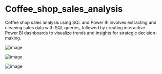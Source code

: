 # Coffee_shop_sales_analysis
Coffee shop sales analysis using SQL and Power BI involves extracting and cleaning sales data with SQL queries, followed by creating interactive Power BI dashboards to visualize trends and insights for strategic decision-making.

![image](https://github.com/DataWhizEngineer/Coffee_shop_sales_analysis/assets/141387846/eb0e2ca8-9316-4951-a470-e3245f0fbc7d)

![image](https://github.com/DataWhizEngineer/Coffee_shop_sales_analysis/assets/141387846/fd5726b0-ebaf-4e2f-81d0-544a575f9708)

![image](https://github.com/DataWhizEngineer/Coffee_shop_sales_analysis/assets/141387846/610c51ae-70f8-4949-ad2f-1a29ac5e57d2)



